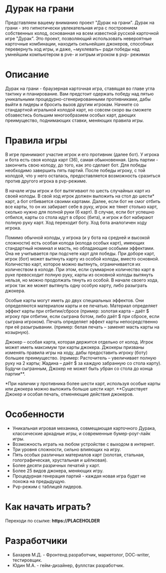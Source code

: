 # Дурак на грани

Представляем вашему вниманию проект "Дурак на грани".
Дурак на грани - это гипнотически увлекательная игра с построением собственных колод, основанная на всем известной русской карточной игре "Дурак". Это проект, позволяющий использовать невероятные карточные комбинации, находить сильнейших джокеров, способных перевернуть ход игры, и даже, ~мухлевать~ ради победы над умнейшим компьютером в pve- и хитрым игроком в pvp- режимах

# Описание

Дурак на грани - браузерная карточная игра, ставящая во главе угла тактику и планирование. Вам предстоит одержать победу над пятью уникальными процедурно-сгенерированными противниками, дабы выйти в лидеры и бросить вызов другим игрокам. Начните со стандартной игральной колодой карт, но совсем скоро вы сможете обзавестись большим многообразием особых карт, дающих преимущество, поднимающих ставки, меняющих правила игры.

# Правила игры

В игре принимают участие игрок и его противник (далее бот). У игрока и бота есть своя колода карт (36), самая обыкновенная. Цель партии - закончить свою колоду, до того, как это сделает бот. Для победы необходимо завершить пять партий. После победы игроку, с той колодой, что у него осталась, предоставляется возможность сразиться против другого игрока в pvp-режиме.

В начале игры игрок и бот вытягивают по шесть случайных карт из своей колоды. В свой ход игрок должен выложить на стол до шести* карт, а бот отбивается своими картами. Далее, если бот не смог отбить все карты, то он их забирает себе в руку, игрок же тянет столько карт, сколько нужно для полной руки (6 карт). В случае, если бот успешно отбился, карты со стола идут в сброс (бита), и игрок и бот набирают полную руку карт. Ход переходит боту. Ход бота аналогичен ходу игрока.

Помимо обычной колоды, у игрока (и у бота на средней и высокой сложности) есть особая колода (колода особых карт), имеющих стандартный номинал и масть, но обладающие особыми эффектами. Она не учитывается при подсчете карт для победы. При доборе карт, игрок (бот) может вытянуть карту из особой колоды, вместо основной. Количество карт, которое можно вытянуть, ограничивается их количеством в колоде. При этом, если суммарное количество карт в руке превосходит полную руку, карты из основной колоды вытянуть нельзя, но можно продолжать тянуть из особой. В начале своего хода, игрок так же может вытянуть одну особую карту, либо разыграть джокера.

Особые карты могут иметь до двух специальных эффектов. Они определяются материалом карты и ее печатью. Материал определяет эффект карты при отбитии/сбросе (пример: золотая карта – даёт $ игроку при отбитии, если сыграна ботом, либо даёт $ при сбросе, если сыграна игроком). Печать определяет эффект карты непосредственно при её разыгрывании. (пример: белая печать – заменят масть карты на козырную).

Джокер – особая карта, которая держится отдельно от колод. Игрок может иметь максимум три карты джокера. Джокеры призваны изменять правила игры на ходу, дабы предоставить игроку (боту) большее преимущество. (пример: Расточитель – увеличивает полную руку на 2 карты; Жадина – даёт $ за каждую забранную со стола карту). Будучи сыгранным, Джокер не может быть убран со стола до конца партии**.

*При наличии у противника более шести карт, используя особые карты или джокера можно выложить больше шести карт.
**Существует Джокер и особая печать, отменяющие действия джокеров.

# Особенности
- Уникальная игровая механика, совмещающая карточного Дурака, классические аркадные игры, и современные бумер-роуг-лайк игры.
- Возможность играть на любом устройстве с выходом в интернет.
- Три уровня сложности, сильно влияющих на игру.
- Пять особых различных материалов карт (золотая, стальная, голографическая, хрустальная и шёлковая).
- Более десяти разричных печатий у карт.
- Более 25 видов джокера, меняющих игру.
- Процедурная генерация партий - каждая новая игра будет не похожа на предыдущую.
- Pvp-режим с таблицей лидеров.

# Как начать играть?
Переходи по ссылке:
**https://PLACEHOLDER**

# Разработчики
- Бахарев М.Д. - Фронтенд разработчик, маркетолог, DOC-writer, тестировщик.
- Юдин М.А. - гейм-дизайнер, фуллстак разработчик.
